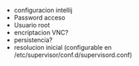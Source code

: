 - configuracion intellij
- Password acceso
- Usuario root
- encriptacion VNC?
- persistencia?
- resolucion inicial (configurable en /etc/supervisor/conf.d/supervisord.conf)
